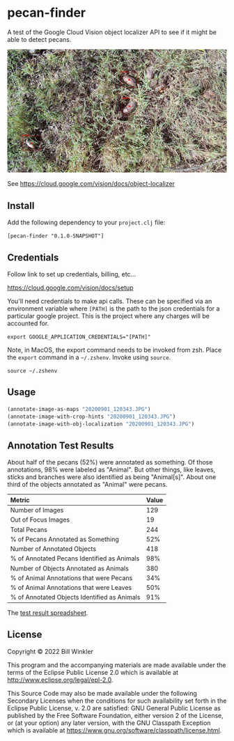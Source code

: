 # pecan-finder

A test of the Google Cloud Vision object localizer API to
see if it might be able to detect pecans.

![](results/20200901_120344.JPG)

See <https://cloud.google.com/vision/docs/object-localizer>

## Install
Add the following dependency to your `project.clj` file:

    [pecan-finder "0.1.0-SNAPSHOT"]

## Credentials

Follow link to set up credentials, billing, etc...

<https://cloud.google.com/vision/docs/setup>

You'll need credentials to make api calls. These can be specified via
an environment variable where `[PATH]` is the path to the json
credentials for a particular google project.  This is the project
where any charges will be accounted for.

``` shell
export GOOGLE_APPLICATION_CREDENTIALS="[PATH]"
```

Note, in MacOS, the export command needs to be invoked from zsh.
Place the `export` command in a `~/.zshenv`.  Invoke using `source`.

``` shell
source ~/.zshenv
```

## Usage

``` clojure
(annotate-image-as-maps "20200901_120343.JPG")
(annotate-image-with-crop-hints "20200901_120343.JPG")
(annotate-image-with-obj-localization "20200901_120343.JPG")

```

## Annotation Test Results

About half of the pecans (52%) were annotated as something.  Of those annotations, 98% were labeled as "Animal".  But other things, like leaves, sticks and branches were also identified as being "Animal[s]".  About one third of the objects annotated as "Animal" were pecans.

| Metric  | Value   |
|:--|:--|
| Number of Images  | 129  |
| Out of Focus Images  | 19  |
| Total Pecans  | 244 |
| % of Pecans Annotated as Something | 52%  |
| Number of Annotated Objects  | 418  |
| % of Annotated Pecans Identified as Animals  | 98%  |
| Number of Objects Annotated as Animals  | 380  |
| % of Animal Annotations that were Pecans  | 34%  |
| % of Animal Annotations that were Leaves  | 50%  |
| % of Annotated Objects Identified as Animals  | 91%  |

The [test result spreadsheet](https://docs.google.com/spreadsheets/d/1QuZcuINqm1jCDHDSkN5jG_lq2Fb-UZ7Krf5aHFIc5yc/edit?usp=sharing).


## License

Copyright © 2022 Bill Winkler

This program and the accompanying materials are made available under the
terms of the Eclipse Public License 2.0 which is available at
http://www.eclipse.org/legal/epl-2.0.

This Source Code may also be made available under the following Secondary
Licenses when the conditions for such availability set forth in the Eclipse
Public License, v. 2.0 are satisfied: GNU General Public License as published by
the Free Software Foundation, either version 2 of the License, or (at your
option) any later version, with the GNU Classpath Exception which is available
at https://www.gnu.org/software/classpath/license.html.
